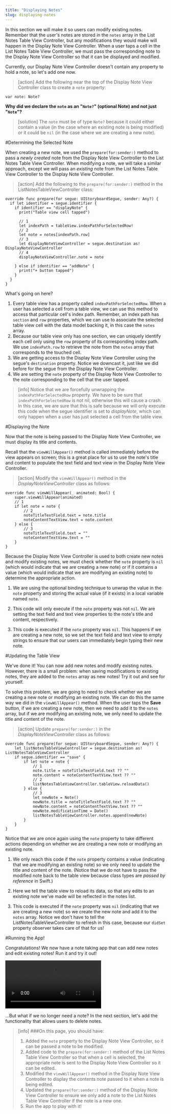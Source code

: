 ```yaml
---
title: "Displaying Notes"
slug: displaying-notes
---
```


In this section we will make it so users can modify existing notes. Remember that the user's notes are stored in the `notes` array in the List Notes Table View Controller, but any modifications they would make will happen in the Display Note View Controller. When a user taps a cell in the List Notes Table View Controller, we must pass the corresponding note to the Display Note View Controller so that it can be displayed and modified.

Currently, our Display Note View Controller doesn't contain any property to hold a note, so let's add one now.

> [action]
Add the following near the top of the Display Note View Controller class to create a `note` property:
>
    var note: Note?

**Why did we declare the `note` as an "`Note?`" (optional Note) and not just "`Note`"?**

> [solution]
The `note` must be of type `Note?` because it could either contain a value (in the case where an existing note is being modified) or it could be `nil` (in the case where we are creating a new note).

#Determining the Selected Note

When creating a new note, we used the `prepare(for:sender:)` method to pass a *newly created* note from the Display Note View Controller to the List Notes Table View Controller. When modifying a note, we will take a similar approach, except we will pass an *existing* note from the List Notes Table View Controller to the Display Note View Controller.

> [action]
Add the following to the `prepare(for:sender:)` method in the ListNotesTableViewController class:
>
    override func prepare(for segue: UIStoryboardSegue, sender: Any?) {
      if let identifier = segue.identifier {
        if identifier == "displayNote" {
          print("Table view cell tapped")
>          
          // 1
          let indexPath = tableView.indexPathForSelectedRow!
          // 2
          let note = notes[indexPath.row]
          // 3
          let displayNoteViewController = segue.destination as! DisplayNoteViewController
          // 4
          displayNoteViewController.note = note
>          
        } else if identifier == "addNote" {
          print("+ button tapped")
        }
      }
    }

What's going on here?

1. Every table view has a property called `indexPathForSelectedRow`. When a user has selected a cell from a table view, we can use this method to access that particular cell's index path. Remember, an index path has `section` and `row` properties, which we can use to associate the selected table view cell with the data model backing it, in this case the `notes` array.
2. Because our table view only has one section, we can uniquely identify each cell only using the `row` property of its corresponding index path. We use `indexPath.row` to retrieve the note from the `notes` array that corresponds to the touched cell.
3. We are getting access to the Display Note View Controller using the segue's `destination` property. Notice we downcast it, just like we did before for the segue from the Display Note View Controller.
4. We are setting the `note` property of the Display Note View Controller to the note corresponding to the cell that the user tapped.

> [info]
> Notice that we are forcefully unwrapping the `indexPathForSelectedRow` property. We have to be sure that `indexPathForSelectedRow` is not nil, otherwise this will cause a crash. In this case, we are sure that this is safe because we will only execute this code when the segue identifier is set to *displayNote*, which can only happen when a user has just selected a cell from the table view.

#Displaying the Note

Now that the note is being passed to the Display Note View Controller, we must display its title and contents.

Recall that the `viewWillAppear()` method is called immediately before the view appears on screen; this is a great place for us to use the note's title and content to populate the text field and text view in the Display Note View Controller.

> [action]
Modify the `viewWillAppear()` method in the *DisplayNoteViewController* class as follows:
>
    override func viewWillAppear(_ animated: Bool) {
        super.viewWillAppear(animated)
        // 1
        if let note = note {
            // 2
            noteTitleTextField.text = note.title
            noteContentTextView.text = note.content
        } else {
            // 3
            noteTitleTextField.text = ""
            noteContentTextView.text = ""
        }
    }

Because the Display Note View Controller is used to both create new notes and modify existing notes, we must check whether the `note` property is `nil` (which would indicate that we are creating a new note) or if it contains a value (which would indicate that we are modifying an existing note) to determine the appropriate action.

1. We are using the optional binding technique to unwrap the value in the `note` property and storing the actual value (if it exists) in a local variable named `note`.

2. This code will only execute if the `note` property was not `nil`. We are setting the text field and text view properties to the note's title and content, respectively.

3.  This code is executed if the `note` property was `nil`. This happens if we are creating a new note, so we set the text field and text view to empty strings to ensure that our users can immediately begin typing their new note.

#Updating the Table View

We've done it! You can now add new notes and modify existing notes. However, there is a small problem: when saving modifications to existing notes, they are added to the `notes` array as new notes! Try it out and see for yourself.

To solve this problem, we are going to need to check whether we are creating a new note or modifying an existing note. We can do this the same way we did in the `viewWillAppear()` method. When the user taps the **Save** button, if we are creating a new note, then we need to add it to the `notes` array, but if we are modifying an existing note, we only need to update the title and content of the note.

> [action]
Update `prepare(for:sender:)` in the *DisplayNoteViewController* class as follows:
>
    override func prepare(for segue: UIStoryboardSegue, sender: Any?) {
        let listNotesTableViewController = segue.destination as! ListNotesTableViewController
        if segue.identifier == "save" {
            if let note = note {
                // 1
                note.title = noteTitleTextField.text ?? ""
                note.content = noteContentTextView.text ?? ""
                // 2
                listNotesTableViewController.tableView.reloadData()
            } else {
                // 3
                let newNote = Note()
                newNote.title = noteTitleTextField.text ?? ""
                newNote.content = noteContentTextView.text ?? ""
                newNote.modificationTime = Date()
                listNotesTableViewController.notes.append(newNote)
            }
        }
    }

Notice that we are once again using the `note` property to take different actions depending on whether we are creating a new note or modifying an existing note.

1. We only reach this code if the `note` property contains a value (indicating that we are modifying an existing note) so we only need to update the title and content of the note. (Notice that we do not have to pass the modified note back to the table view because class types are *passed by reference* in Swift.)

2. Here we tell the table view to reload its data, so that any edits to an existing note we've made will be reflected in the notes list.

3. This code is executed if the `note` property was `nil` (indicating that we are creating a new note) so we create the new note and add it to the `notes` array. Notice we don't have to tell the ListNotesTableViewController to refresh in this case, because our `didSet` property observer takes care of that for us!

#Running the App!

Congratulations! We now have a note taking app that can add new notes and edit existing notes! Run it and try it out!

![ms-video](https://s3.amazonaws.com/mgwu-misc/Make+School+Notes/P09-complete.mp4)

...But what if we no longer need a note? In the next section, let's add the functionality that allows users to delete notes.

>[info]
>###On this page, you should have:
>
>1. Added the `note` property to the Display Note View Controller, so it can be passed a note to be modified.
>2. Added code to the `prepare(for:sender:)` method of the List Notes Table View Controller so that when a cell is selected, the appropriate note is sent to the Display Note View Controller so it can be edited.
>3. Modified the `viewWillAppear()` method in the Display Note View Controller to display the contents note passed to it when a note is being edited.
>4. Updated the `prepare(for:sender:)` method of the Display Note View Controller to ensure we only add a note to the List Notes Table View Controller if the note is a new one.
>5. Run the app to play with it!
